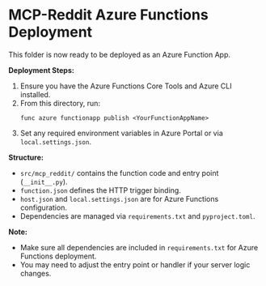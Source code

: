 # MCP-Reddit Azure Functions Deployment

This folder is now ready to be deployed as an Azure Function App.

**Deployment Steps:**
1. Ensure you have the Azure Functions Core Tools and Azure CLI installed.
2. From this directory, run:
   ```pwsh
   func azure functionapp publish <YourFunctionAppName>
   ```
3. Set any required environment variables in Azure Portal or via `local.settings.json`.

**Structure:**
- `src/mcp_reddit/` contains the function code and entry point (`__init__.py`).
- `function.json` defines the HTTP trigger binding.
- `host.json` and `local.settings.json` are for Azure Functions configuration.
- Dependencies are managed via `requirements.txt` and `pyproject.toml`.

**Note:**
- Make sure all dependencies are included in `requirements.txt` for Azure Functions deployment.
- You may need to adjust the entry point or handler if your server logic changes.
